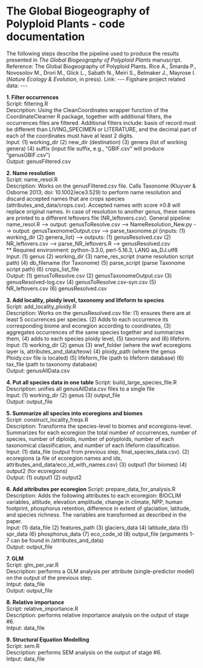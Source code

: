 # The Global Biogeography of Polyploid Plants - code documentation 

The following steps describe the pipeline used to produce the results presented in _The Global Biogeography of Polyploid Plants_ manuscript.
Reference: The Global Biogeography of Polyploid Plants. Rice A., Šmarda P., Novosolov M., Drori M., Glick L., Sabath N., Meiri S., Belmaker J., Mayrose I. (_Nature Ecology & Evolution_, in press).
Link:  ---
Figshare project related data: ---

**1.	Filter occurrences**  
   Script: filtering.R  
   Description: Using the CleanCoordinates wrapper function of the CoordinateClearner R package, together with additional filters, the occurrences files are filtered. Additional filters include: basis of record must be different than LIVING_SPECIMEN or LITERATURE, and the decimal part of each of the coordinates must have at least 2 digits.   
   Input: 	(1) working_dir	(2) new_dir (destination) (3) genera (list of working genera) (4) suffix (input file suffix, e.g., “GBIF.csv” will produce “genusGBIF.csv”)  
   Output: genusFiltered.csv   
  
**2.	Name resolution**  
   Script: name_resol.R  
   Description: Works on the genusFiltered.csv file. Calls Taxonome (Kluyver & Osborne 2013; doi: 10.1002/ece3.529) to perform name resolution and discard accepted names that are crops species (attributes_and_data/crops.csv). Accepted names with score ≥0.8 will replace original names. In case of resolution to another genus, these names are printed to a different leftovers file (NR_leftovers.csv).
   General pipeline: name_resol.R --> output: genusToResolve.csv --> NameResolution_New.py --> output: genusTaxonomeOutput.csv --> parse_taxonome.pl (inputs: (1) working_dir (2) genera_list) --> outputs: (1) genusResolved.csv (2) NR_leftovers.csv --> parse_NR_leftovers.R --> genusResolved.csv  
** Required environment: python-3.3.0, perl-5.16.3, LANG aa_DJ.utf8  
   Input:	(1) genus (2) working_dir (3) name_res_script (name resolution script path) (4) db_filename (for Taxonome) (5) parse_script (parse Taxonome script path) (6) crops_list_file  
   Output: (1) genusToResolve.csv	(2) genusTaxonomeOutput.csv 	(3) genusResolved-log.csv (4) genusToResolve.csv-syn.csv 	(5) NR_leftovers.csv (6) genusResolved.csv  
  
**3.	Add locality, ploidy level, taxonomy and lifeform to species**  
   Script: add_locality_ploidy.R  
   Description: Works on the genusResolved.csv file: (1) ensures there are at least 5 occurrences per species. (2) Adds to each occurrence its corresponding biome and ecoregion according to coordinates, (3) aggregates occurrences of the same species together and summarizes them, (4) adds to each species ploidy level, (5) taxonomy and (6) lifeform.   
   Input:	(1) working_dir  (2) genus (3) wwf_folder (where the wwf ecoregions layer is, attributes_and_data/teow) (4) ploidy_path (where the genus Ploidy.csv file is located) (5) lifeform_file (path to lifeform database) (6) tax_file (path to taxonomy database)  
   Output:	genusAllData.csv  
  
**4.	Put all species data in one table**
   Script: build_large_species_file.R  
   Description: unifies all genusAllData.csv files to a single file  
   Input:	(1) working_dir  (2) genus  (3) output_file  
   Output: output_file  
  
**5.	Summarize all species into ecoregions and biomes**   
   Script: construct_locality_freqs.R  
   Description: Transforms the species-level to biomes and ecoregions-level. Summarizes for each ecoregion the total number of occurrences, number of species, number of diploids, number of polyploids, number of each taxonomical classification, and number of each lifeform classification.  
   Input: (1) data_file (output from previous step, final_species_data.csv). (2) ecoregions (a file of ecoregion names and ids, attributes_and_data/eco_id_with_names.csv) (3) output1 (for biomes) (4) output2 (for ecoregions)  
   Output: (1) output1 (2) output2  
  
**6.	Add attributes per ecoregion**
   Script: prepare_data_for_analysis.R  
   Description: Adds the following attributes to each ecoregion: BIOCLIM variables, altitude, elevation amplitude, change in climate, NPP, human footprint, phosphorus retention, difference in extent of glaciation, latitude, and species richness. The variables are transformed as described in the paper.   
   Input: (1) data_file (2) features_path (3) glaciers_data  (4) latitude_data (5) spr_data (6) phosphorus_data (7) eco_code_id (8) output_file (arguments 1-7 can be found in /attributes_and_data)  
   Output: output_file  
  
**7.	GLM**  
   Script: glm_per_var.R  
   Description: performs a GLM analysis per attribute (single-predictor model) on the output of the previous step.  
   Intput: data_file  
   Output: output_file  
  
**8.	Relative importance**  
   Script: relative_importance.R  
   Description: performs relative importance analysis on the output of stage #6.  
   Intput: data_file  
  
**9.	Structural Equation Modelling**  
   Script: sem.R  
   Description: performs SEM analysis on the output of stage #6.  
   Intput: data_file  
